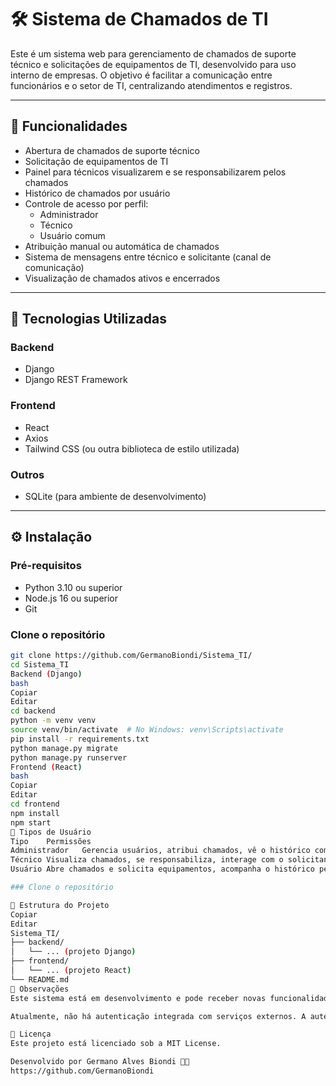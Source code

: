 # 🛠️ Sistema de Chamados de TI

Este é um sistema web para gerenciamento de chamados de suporte técnico e solicitações de equipamentos de TI, desenvolvido para uso interno de empresas. O objetivo é facilitar a comunicação entre funcionários e o setor de TI, centralizando atendimentos e registros.

---

## 🚀 Funcionalidades

- Abertura de chamados de suporte técnico  
- Solicitação de equipamentos de TI  
- Painel para técnicos visualizarem e se responsabilizarem pelos chamados  
- Histórico de chamados por usuário  
- Controle de acesso por perfil:
  - Administrador
  - Técnico
  - Usuário comum  
- Atribuição manual ou automática de chamados  
- Sistema de mensagens entre técnico e solicitante (canal de comunicação)  
- Visualização de chamados ativos e encerrados  

---

## 🧰 Tecnologias Utilizadas

### Backend
- Django  
- Django REST Framework  

### Frontend
- React  
- Axios  
- Tailwind CSS (ou outra biblioteca de estilo utilizada)

### Outros
- SQLite (para ambiente de desenvolvimento)

---

## ⚙️ Instalação

### Pré-requisitos

- Python 3.10 ou superior  
- Node.js 16 ou superior  
- Git

### Clone o repositório

```bash
git clone https://github.com/GermanoBiondi/Sistema_TI/
cd Sistema_TI
Backend (Django)
bash
Copiar
Editar
cd backend
python -m venv venv
source venv/bin/activate  # No Windows: venv\Scripts\activate
pip install -r requirements.txt
python manage.py migrate
python manage.py runserver
Frontend (React)
bash
Copiar
Editar
cd frontend
npm install
npm start
👥 Tipos de Usuário
Tipo	Permissões
Administrador	Gerencia usuários, atribui chamados, vê o histórico completo
Técnico	Visualiza chamados, se responsabiliza, interage com o solicitante
Usuário	Abre chamados e solicita equipamentos, acompanha o histórico pessoal

### Clone o repositório

📂 Estrutura do Projeto
Copiar
Editar
Sistema_TI/
├── backend/
│   └── ... (projeto Django)
├── frontend/
│   └── ... (projeto React)
└── README.md
📌 Observações
Este sistema está em desenvolvimento e pode receber novas funcionalidades conforme a necessidade.

Atualmente, não há autenticação integrada com serviços externos. A autenticação é simples, via tipo de usuário.

📄 Licença
Este projeto está licenciado sob a MIT License.

Desenvolvido por Germano Alves Biondi 👨‍💻
https://github.com/GermanoBiondi
